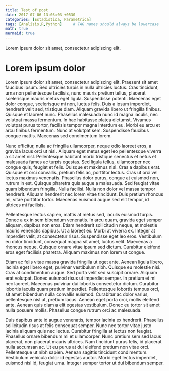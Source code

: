 ```yaml
---
title: Test of post
date: 2017-07-06 13:03:03 +0530
categories: [Estadistica, Parametrica]
tags: [Analisis,R,Python]     # TAG names should always be lowercase
math: true
mermaid: true
---
```


Lorem ipsum dolor sit amet, consectetur adipiscing elit.

# Lorem ipsum dolor

Lorem ipsum dolor sit amet, consectetur adipiscing elit. Praesent sit amet faucibus ipsum. Sed ultricies turpis in nulla ultricies luctus. Cras tincidunt, urna non pellentesque facilisis, nunc mauris pretium tellus, placerat scelerisque mauris metus eget ligula. Suspendisse potenti. Maecenas eget dolor congue, scelerisque mi non, luctus felis. Duis a ipsum imperdiet, hendrerit velit sed, tristique diam. Aliquam gravida libero ut fringilla finibus. Quisque et laoreet nunc. Phasellus malesuada nunc id magna iaculis, nec volutpat massa fermentum. In hac habitasse platea dictumst. Vivamus volutpat purus tortor, facilisis tempor magna interdum eu. Morbi eu arcu et arcu finibus fermentum. Nunc at volutpat sem. Suspendisse faucibus congue mattis. Maecenas sed condimentum lorem.

Nunc efficitur, nulla ac fringilla ullamcorper, neque odio laoreet eros, a gravida lacus orci ut nisl. Aliquam eget metus eget leo pellentesque viverra a sit amet nisl. Pellentesque habitant morbi tristique senectus et netus et malesuada fames ac turpis egestas. Sed ligula tellus, ullamcorper nec congue quis, feugiat et felis. Quisque et maximus nisl. Cras a dapibus erat. Quisque et orci convallis, pretium felis ac, porttitor lectus. Cras ut orci vel lectus maximus venenatis. Phasellus dolor purus, congue at euismod non, rutrum in est. Quisque pharetra quis augue a malesuada. Sed feugiat vitae quam bibendum fringilla. Nulla facilisi. Nulla non dolor vel massa tempor hendrerit. Aliquam hendrerit nec lorem vitae tincidunt. Duis pretium rhoncus mi, vitae porttitor tortor. Maecenas euismod augue sed elit tempor, id ultrices mi facilisis.

Pellentesque lectus sapien, mattis at metus sed, iaculis euismod turpis. Donec a ex in sem bibendum venenatis. In arcu quam, gravida eget semper aliquam, dapibus non eros. Etiam hendrerit sollicitudin neque, at molestie mauris venenatis dapibus. Ut a laoreet ex. Morbi at viverra ex. Integer at imperdiet velit, at consectetur risus. Suspendisse eget leo eros. Vestibulum eu dolor tincidunt, consequat magna sit amet, luctus velit. Maecenas a rhoncus neque. Quisque ornare vitae ipsum sed dictum. Curabitur eleifend eros eget facilisis pharetra. Aliquam maximus non lorem ut congue.

Etiam ac felis vitae massa gravida fringilla ut eget ante. Aenean ligula libero, lacinia eget libero eget, pulvinar vestibulum nibh. Quisque eu molestie nisi. Cras at condimentum augue. Sed porta velit sed suscipit ornare. Aliquam erat volutpat. Donec euismod risus ut imperdiet semper. In pretium et mi nec laoreet. Maecenas pulvinar dui lobortis consectetur dictum. Curabitur lobortis iaculis quam pretium imperdiet. Pellentesque lobortis tempus orci, sit amet bibendum nulla convallis euismod. Curabitur ac dolor varius, pellentesque nisl ut, pretium lacus. Aenean eget porta orci, mollis eleifend ante. Aenean quis diam a elit egestas vestibulum. Donec eu tortor sit amet nulla posuere mollis. Phasellus congue rutrum orci ac malesuada.

Duis dapibus ante id augue venenatis, tempor lacinia ex hendrerit. Phasellus sollicitudin risus at felis consequat semper. Nunc nec tortor vitae justo lacinia aliquam quis nec lectus. Curabitur fringilla at lectus non feugiat. Phasellus ornare bibendum mi et ullamcorper. Nunc pretium sem sed lacus placerat, non placerat mauris ultrices. Nam tincidunt purus felis, id placerat nulla accumsan ac. Ut eu purus at dui eleifend pretium non vitae orci. Pellentesque ut nibh sapien. Aenean sagittis tincidunt condimentum. Vestibulum vehicula dolor id egestas auctor. Morbi eget lectus imperdiet, euismod nisl id, feugiat urna. Integer semper tortor ut dui bibendum semper.


